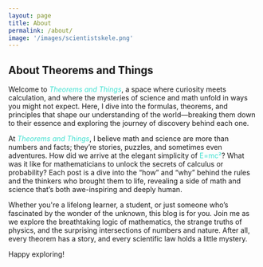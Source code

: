 ```yaml
---
layout: page
title: About
permalink: /about/
image: '/images/scientistskele.png'
---
```


## About Theorems and Things

Welcome to <span style="color:turquoise">*Theorems and Things*</span>, a space where curiosity meets calculation, and where the mysteries of science and math unfold in ways you might not expect. Here, I dive into the formulas, theorems, and principles that shape our understanding of the world—breaking them down to their essence and exploring the journey of discovery behind each one.

At <span style="color:turquoise">*Theorems and Things*</span>, I believe math and science are more than numbers and facts; they’re stories, puzzles, and sometimes even adventures. How did we arrive at the elegant simplicity of <span style="color:turquoise">E=mc²</span>? What was it like for mathematicians to unlock the secrets of calculus or probability? Each post is a dive into the “how” and “why” behind the rules and the thinkers who brought them to life, revealing a side of math and science that’s both awe-inspiring and deeply human.

Whether you're a lifelong learner, a student, or just someone who’s fascinated by the wonder of the unknown, this blog is for you. Join me as we explore the breathtaking logic of mathematics, the strange truths of physics, and the surprising intersections of numbers and nature. After all, every theorem has a story, and every scientific law holds a little mystery.

Happy exploring!
